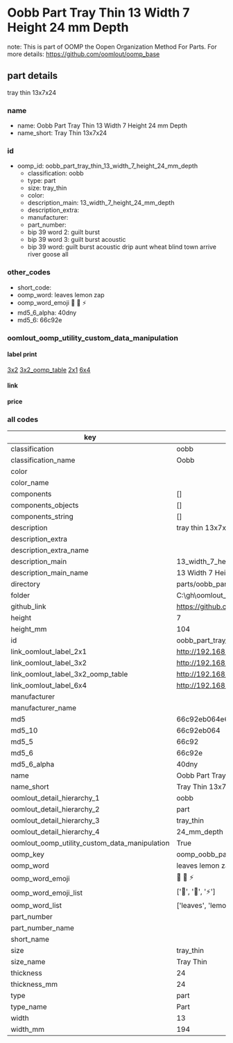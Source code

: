 # Oobb Part Tray Thin 13 Width 7 Height 24 mm Depth  

note: This is part of OOMP the Oopen Organization Method For Parts. For more details: https://github.com/oomlout/oomp_base

##  part details
  



tray thin 13x7x24



### name
* name: Oobb Part Tray Thin 13 Width 7 Height 24 mm Depth
* name_short: Tray Thin 13x7x24 
### id
* oomp_id: oobb_part_tray_thin_13_width_7_height_24_mm_depth
  * classification: oobb
  * type: part
  * size: tray_thin
  * color: 
  * description_main: 13_width_7_height_24_mm_depth
  * description_extra: 
  * manufacturer: 
  * part_number: 
  * bip 39 word 2: guilt burst
  * bip 39 word 3: guilt burst acoustic
  * bip 39 word: guilt burst acoustic drip aunt wheat blind town arrive river goose all

### other_codes
* short_code: 
* oomp_word: leaves lemon zap
* oomp_word_emoji :leaves: :lemon: :zap:
* md5_6_alpha: 40dny
* md5_6: 66c92e






### oomlout_oomp_utility_custom_data_manipulation
#### label print
[3x2](http://192.168.1.245:1112/?label=oomp%2040dny)
[3x2_oomp_table](http://192.168.1.108:1112/?label=oomp%2040dny)
[2x1](http://192.168.1.242:1112/?label=oomp%2040dny)
[6x4](http://192.168.1.55:1112/?label=oomp%2040dny)    

#### link

                              

#### price







### all codes 
| key | value |  
| --- | --- |  
| classification | oobb |  
| classification_name | Oobb |  
| color |  |  
| color_name |  |  
| components | [] |  
| components_objects | [] |  
| components_string | [] |  
| description | tray thin 13x7x24 |  
| description_extra |  |  
| description_extra_name |  |  
| description_main | 13_width_7_height_24_mm_depth |  
| description_main_name | 13 Width 7 Height 24 mm Depth |  
| directory | parts/oobb_part_tray_thin_13_width_7_height_24_mm_depth |  
| folder | C:\gh\oomlout_oobb_version_4_generated_parts\parts\oobb_part_tray_thin_13_width_7_height_24_mm_depth |  
| github_link | https://github.com/oomlout/oomlout_oomp_part_src/tree/main/parts/oobb_part_tray_thin_13_width_7_height_24_mm_depth |  
| height | 7 |  
| height_mm | 104 |  
| id | oobb_part_tray_thin_13_width_7_height_24_mm_depth |  
| link_oomlout_label_2x1 | http://192.168.1.242:1112/?label=oomp%2040dny |  
| link_oomlout_label_3x2 | http://192.168.1.245:1112/?label=oomp%2040dny |  
| link_oomlout_label_3x2_oomp_table | http://192.168.1.108:1112/?label=oomp%2040dny |  
| link_oomlout_label_6x4 | http://192.168.1.55:1112/?label=oomp%2040dny |  
| manufacturer |  |  
| manufacturer_name |  |  
| md5 | 66c92eb064e642fbe787a4320407b33d |  
| md5_10 | 66c92eb064 |  
| md5_5 | 66c92 |  
| md5_6 | 66c92e |  
| md5_6_alpha | 40dny |  
| name | Oobb Part Tray Thin 13 Width 7 Height 24 mm Depth |  
| name_short | Tray Thin 13x7x24  |  
| oomlout_detail_hierarchy_1 | oobb |  
| oomlout_detail_hierarchy_2 | part |  
| oomlout_detail_hierarchy_3 | tray_thin |  
| oomlout_detail_hierarchy_4 | 24_mm_depth |  
| oomlout_oomp_utility_custom_data_manipulation | True |  
| oomp_key | oomp_oobb_part_tray_thin_13_width_7_height_24_mm_depth |  
| oomp_word | leaves lemon zap |  
| oomp_word_emoji | :leaves: :lemon: :zap: |  
| oomp_word_emoji_list | [':leaves:', ':lemon:', ':zap:'] |  
| oomp_word_list | ['leaves', 'lemon', 'zap'] |  
| part_number |  |  
| part_number_name |  |  
| short_name |  |  
| size | tray_thin |  
| size_name | Tray Thin |  
| thickness | 24 |  
| thickness_mm | 24 |  
| type | part |  
| type_name | Part |  
| width | 13 |  
| width_mm | 194 |  

